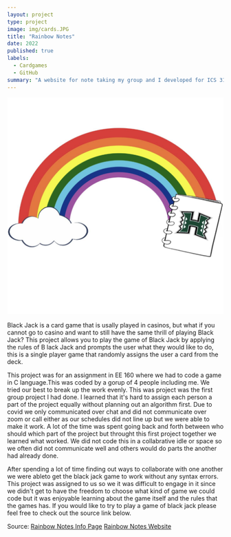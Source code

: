 ```yaml
---
layout: project
type: project
image: img/cards.JPG
title: "Rainbow Notes"
date: 2022
published: true
labels:
  - Cardgames
  - GitHub
summary: "A website for note taking my group and I developed for ICS 314."
---
```


<img class="img-fluid" src="../img/My project.png">

Black Jack is a card game that is usally played in casinos, but what if you cannot go to casino and want to still have the same thrill of playing Black Jack? 
This project allows you to play the game of Black Jack by applying the rules of B lack Jack and prompts the user what they would like to do, this is a single player game that randomly assigns the user a card from the deck.

This project was for an assignment in EE 160 where we had to code a game in C language.This was coded by a gorup of 4 people including me. We tried our best to break up the work evenly. This was project was the first group project I had done. I learned that it's hard to assign each person a part of the project equally without planning out an algorithm first. Due to covid we only communicated over chat and did not communicate over zoom or call either as our schedules did not line up but we were able to make it work. A lot of the time was spent going back and forth between who should which part of the project but throught this first project together we learned what worked. We did not code this in a collabrative idle or space so we often did not communicate well and others would do parts the another had already done. 

After spending a lot of time finding out ways to collaborate with one another we were ableto get the black jack game to work without any syntax errors. This project was assigned to us so we it was difficult to engage in it since we didn't get to have the freedom to choose what kind of game we could code but it was enjoyable learning about the game itself and the rules that the games has. If you would like to try to play a game of black jack please feel free to check out the source link below. 


Source: <a href="https://rainbow-notes.github.io/">Rainbow Notes Info Page</a>  <a href="http://146.190.34.247/">Rainbow Notes Website</a>

